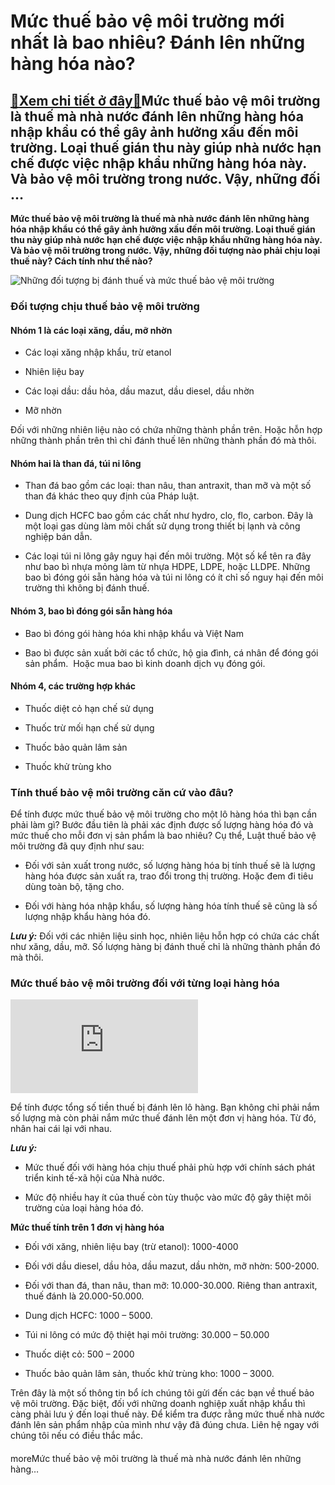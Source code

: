 Mức thuế bảo vệ môi trường mới nhất là bao nhiêu? Đánh lên những hàng hóa nào?
==============================================================================

[:gift:Xem chi tiết ở đây:gift:](https://hddtvn.com/muc-thue-bao-ve-moi-truong-moi-nhat-la-bao-nhieu-danh-len-nhung-hang-hoa-nao/)Mức thuế bảo vệ môi trường là thuế mà nhà nước đánh lên những hàng hóa nhập khẩu có thể gây ảnh hưởng xấu đến môi trường. Loại thuế gián thu này giúp nhà nước hạn chế được việc nhập khẩu những hàng hóa này. Và bảo vệ môi trường trong nước. Vậy, những đối …
----------------------------------------------------------------------------------------------------------------------------------------------------------------------------------------------------------------------------------------------------------------

**Mức thuế bảo vệ môi trường là thuế mà nhà nước đánh lên những hàng hóa nhập khẩu có thể gây ảnh hưởng xấu đến môi trường. Loại thuế gián thu này giúp nhà nước hạn chế được việc nhập khẩu những hàng hóa này. Và bảo vệ môi trường trong nước. Vậy, những đối tượng nào phải chịu loại thuế này? Cách tính như thế nào?**


![Những đối tượng bị đánh thuế và mức thuế bảo vệ môi trường ](https://hddtvn.com/wp-content/uploads/2021/01/modest-recovery-in-sub-saharan-africa-s-economic-growth-800x400_copy_TYKZ.jpg "Những đối tượng bị đánh thuế và mức thuế bảo vệ môi trường ")


### **Đối tượng chịu thuế bảo vệ môi trường**


#### **Nhóm 1 là các loại xăng, dầu, mỡ nhờn**




* Các loại xăng nhập khẩu, trừ etanol

* Nhiên liệu bay

* Các loại dầu: dầu hỏa, dầu mazut, dầu diesel, dầu nhờn

* Mỡ nhờn



Đối với những nhiên liệu nào có chứa những thành phần trên. Hoặc hỗn hợp những thành phần trên thì chỉ đánh thuế lên những thành phần đó mà thôi.


#### **Nhóm hai là than đá, túi ni lông**




* Than đá bao gồm các loại: than nâu, than antraxit, than mỡ và một số than đá khác theo quy định của Pháp luật.

* Dung dịch HCFC bao gồm các chất như hydro, clo, flo, carbon. Đây là một loại gas dùng làm môi chất sử dụng trong thiết bị lạnh và công nghiệp bán dẫn.

* Các loại túi ni lông gây nguy hại đến môi trường. Một số kể tên ra đây như bao bì nhựa mỏng làm từ nhựa HDPE, LDPE, hoặc LLDPE. Những bao bì đóng gói sẵn hàng hóa và túi ni lông có ít chỉ số nguy hại đến môi trường thì không bị đánh thuế.



#### **Nhóm 3, bao bì đóng gói sẵn hàng hóa**




* Bao bì đóng gói hàng hóa khi nhập khẩu và Việt Nam

* Bao bì được sản xuất bởi các tổ chức, hộ gia đình, cá nhân để đóng gói sản phẩm.  Hoặc mua bao bì kinh doanh dịch vụ đóng gói.



#### **Nhóm 4, các trường hợp khác**




* Thuốc diệt cỏ hạn chế sử dụng

* Thuốc trừ mối hạn chế sử dụng

* Thuốc bảo quản lâm sản

* Thuốc khử trùng kho



### **Tính thuế bảo vệ môi trường căn cứ vào đâu?**


Để tính được mức thuế bảo vệ môi trường cho một lô hàng hóa thì bạn cần phải làm gì? Bước đầu tiên là phải xác định được số lượng hàng hóa đó và mức thuế cho mỗi đơn vị sản phẩm là bao nhiêu? Cụ thể, Luật thuế bảo vệ môi trường đã quy định như sau:




* Đối với sản xuất trong nước, số lượng hàng hóa bị tính thuế sẽ là lượng hàng hóa được sản xuất ra, trao đổi trong thị trường. Hoặc đem đi tiêu dùng toàn bộ, tặng cho.

* Đối với hàng hóa nhập khẩu, số lượng hàng hóa tính thuế sẽ cũng là số lượng nhập khẩu hàng hóa đó.



***Lưu ý:*** Đối với các nhiên liệu sinh học, nhiên liệu hỗn hợp có chứa các chất như xăng, dầu, mỡ. Số lượng hàng bị đánh thuế chỉ là những thành phần đó mà thôi.


### **Mức thuế bảo vệ môi trường đối với từng loại hàng hóa**


![Những đối tượng bị đánh thuế và mức thuế bảo vệ môi trường ](https://img-s-msn-com.akamaized.net/tenant/amp/entityid/AAxovQ1.img?h=0&w=720&m=6&q=60&u=t&o=f&l=f "Những đối tượng bị đánh thuế và mức thuế bảo vệ môi trường ")


Để tính được tổng số tiền thuế bị đánh lên lô hàng. Bạn không chỉ phải nắm số lượng mà còn phải nắm mức thuế đánh lên một đơn vị hàng hóa. Từ đó, nhân hai cái lại với nhau.


***Lưu ý:***




* Mức thuế đối với hàng hóa chịu thuế phải phù hợp với chính sách phát triển kinh tế-xã hội của Nhà nước.

* Mức độ nhiều hay ít của thuế còn tùy thuộc vào mức độ gây thiệt môi trường của loại hàng hóa đó.



**Mức thuế tính trên 1 đơn vị hàng hóa**




* Đối với xăng, nhiên liệu bay (trừ etanol): 1000-4000

* Đối với dầu diesel, dầu hỏa, dầu mazut, dầu nhờn, mỡ nhờn: 500-2000.

* Đối với than đá, than nâu, than mỡ: 10.000-30.000. Riêng than antraxit, thuế đánh là 20.000-50.000.

* Dung dịch HCFC: 1000 – 5000.

* Túi ni lông có mức độ thiệt hại môi trường: 30.000 – 50.000

* Thuốc diệt cỏ: 500 – 2000

* Thuốc bảo quản lâm sản, thuốc khử trùng kho: 1000 – 3000.



Trên đây là một số thông tin bổ ích chúng tôi gửi đến các bạn về thuế bảo vệ môi trường. Đặc biệt, đối với những doanh nghiệp xuất nhập khẩu thì càng phải lưu ý đến loại thuế này. Để kiểm tra được rằng mức thuế nhà nước đánh lên sản phẩm nhập của mình như vậy đã đúng chưa. Liên hệ ngay với chúng tôi nếu có điều thắc mắc.


#### 


moreMức thuế bảo vệ môi trường là thuế mà nhà nước đánh lên những hàng…

